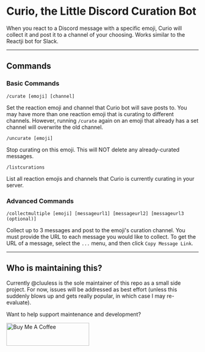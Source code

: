# Curio, the Little Discord Curation Bot

When you react to a Discord message with a specific emoji, Curio will collect it and post it to a channel of your choosing. Works similar to the Reactji bot for Slack.

---

## Commands

### Basic Commands

`/curate [emoji] [channel]`

Set the reaction emoji and channel that Curio bot will save posts to. You may have more than one reaction emoji that is curating to different channels. However, running `/curate` again on an emoji that already has a set channel will overwrite the old channel.

`/uncurate [emoji]`

Stop curating on this emoji. This will NOT delete any already-curated messages.

`/listcurations`

List all reaction emojis and channels that Curio is currently curating in your server.

### Advanced Commands

`/collectmultiple [emoji] [messageurl1] [messageurl2] [messageurl3 (optional)]`

Collect up to 3 messages and post to the emoji's curation channel. You must provide the URL to each message you would like to collect. To get the URL of a message, select the `...` menu, and then click `Copy Message Link`.

---

## Who is maintaining this?

Currently @cluuless is the sole maintainer of this repo as a small side project. For now, issues will be addressed as best effort (unless this suddenly blows up and gets really popular, in which case I may re-evaluate).

Want to help support maintenance and development?

<a href="https://www.buymeacoffee.com/ariyassa" target="_blank"><img src="https://cdn.buymeacoffee.com/buttons/v2/default-yellow.png" alt="Buy Me A Coffee" style="height: 60px !important;width: 217px !important;" ></a>